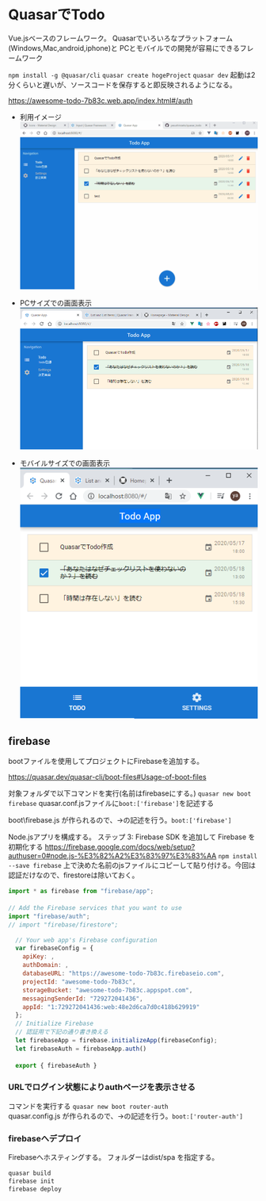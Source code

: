 # QuasarでTodo

Vue.jsベースのフレームワーク。
Quasarでいろいろなプラットフォーム(Windows,Mac,android,iphone)と
PCとモバイルでの開発が容易にできるフレームワーク

`npm install -g @quasar/cli`
`quasar create hogeProject`
`quasar dev`
起動は2分くらいと遅いが、ソースコードを保存すると即反映されるようになる。


https://awesome-todo-7b83c.web.app/index.html#/auth


- 利用イメージ
![usage_image](./Doc_image/Quasar_todo.gif)

- PCサイズでの画面表示  
![PC_image](./Doc_image/PC_size.PNG)


- モバイルサイズでの画面表示  
![mobile_image](./Doc_image/mobile_size.PNG)


## firebase
bootファイルを使用してプロジェクトにFirebaseを追加する。

https://quasar.dev/quasar-cli/boot-files#Usage-of-boot-files

対象フォルダで以下コマンドを実行(名前はfirebaseにする。)
`quasar new boot firebase`
quasar.conf.jsファイルに`boot:['firebase']`を記述する

boot\firebase.js
が作られるので、→の記述を行う。`boot:['firebase']`

Node.jsアプリを構成する。
ステップ 3: Firebase SDK を追加して Firebase を初期化する
https://firebase.google.com/docs/web/setup?authuser=0#node.js-%E3%82%A2%E3%83%97%E3%83%AA
`npm install --save firebase`
上で決めた名前のjsファイルにコピーして貼り付ける。今回は認証だけなので、firestoreは除いておく。
```javascript
import * as firebase from "firebase/app";

// Add the Firebase services that you want to use
import "firebase/auth";
// import "firebase/firestore";
```

```javascript
  // Your web app's Firebase configuration
  var firebaseConfig = {
    apiKey: ,
    authDomain: ,
    databaseURL: "https://awesome-todo-7b83c.firebaseio.com",
    projectId: "awesome-todo-7b83c",
    storageBucket: "awesome-todo-7b83c.appspot.com",
    messagingSenderId: "729272041436",
    appId: "1:729272041436:web:48e2d6ca7d0c418b629919"
  };
  // Initialize Firebase
  // 認証用で下記の通り書き換える
  let firebaseApp = firebase.initializeApp(firebaseConfig);
  let firebaseAuth = firebaseApp.auth()

  export { firebaseAuth }
```

### URLでログイン状態によりauthページを表示させる
コマンドを実行する
`quasar new boot router-auth`  
quasar.config.js
が作られるので、→の記述を行う。`boot:['router-auth']`

### firebaseへデプロイ
Firebaseへホスティングする。
フォルダーはdist/spa を指定する。
```
quasar build
firebase init
firebase deploy
```

